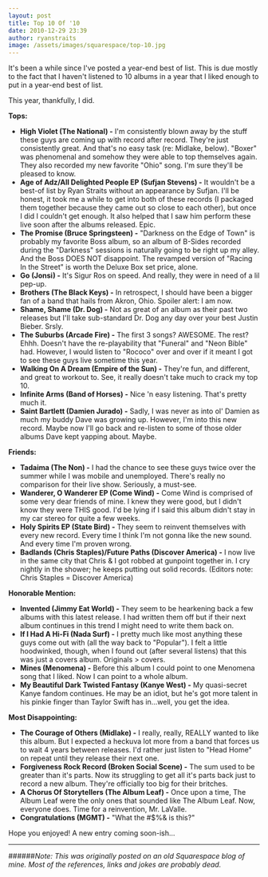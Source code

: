```yaml
---
layout: post
title: Top 10 Of '10
date: 2010-12-29 23:39
author: ryanstraits
image: /assets/images/squarespace/top-10.jpg
---
```


It's been a while since I've posted a year-end best of list. This is due mostly to the fact that I haven't listened to 10 albums in a year that I liked enough to put in a year-end best of list.

This year, thankfully, I did.

**Tops:**

+ **High Violet (The National) -** I'm consistently blown away by the stuff these guys are coming up with record after record. They're just consistently great. And that's no easy task (re: Midlake, below). "Boxer" was phenomenal and somehow they were able to top themselves again. They also recorded my new favorite "Ohio" song. I'm sure they'll be pleased to know.
+ **Age of Adz/All Delighted People EP (Sufjan Stevens) -** It wouldn't be a best-of list by Ryan Straits without an appearance by Sufjan. I'll be honest, it took me a while to get into both of these records (I packaged them together because they came out so close to each other), but once I did I couldn't get enough. It also helped that I saw him perform these live soon after the albums released. Epic.
+ **The Promise (Bruce Springsteen) -** "Darkness on the Edge of Town" is probably my favorite Boss album, so an album of B-Sides recorded during the "Darkness" sessions is naturally going to be right up my alley. And the Boss DOES NOT disappoint. The revamped version of "Racing In the Street" is worth the Deluxe Box set price, alone.
+ **Go (Jonsi) -** It's Sigur Ros on speed. And really, they were in need of a lil pep-up.
+ **Brothers (The Black Keys) -** In retrospect, I should have been a bigger fan of a band that hails from Akron, Ohio. Spoiler alert: I am now.
+ **Shame, Shame (Dr. Dog) -** Not as great of an album as their past two releases but I'll take sub-standard Dr. Dog any day over your best Justin Bieber. Srsly.
+ **The Suburbs (Arcade Fire) -** The first 3 songs? AWESOME. The rest? Ehhh. Doesn't have the re-playability that "Funeral" and "Neon Bible" had. However, I would listen to "Rococo" over and over if it meant I got to see these guys live sometime this year.
+ **Walking On A Dream (Empire of the Sun) -** They're fun, and different, and great to workout to. See, it really doesn't take much to crack my top 10.
+ **Infinite Arms (Band of Horses) -** Nice 'n easy listening. That's pretty much it.
+ **Saint Bartlett (Damien Jurado) -** Sadly, I was never as into ol' Damien as much my buddy Dave was growing up. However, I'm into this new record. Maybe now I'll go back and re-listen to some of those older albums Dave kept yapping about. Maybe.

**Friends:**

+ **Tadaima (The Non) -** I had the chance to see these guys twice over the summer while I was mobile and unemployed. There's really no comparison for their live show. Seriously, a must-see.</li>
+ **Wanderer, O Wanderer EP (Come Wind) -** Come Wind is comprised of some very dear friends of mine. I knew they were good, but I didn't know they were THIS good. I'd be lying if I said this album didn't stay in my car stereo for quite a few weeks.
+ **Holy Spirits EP (State Bird) -** They seem to reinvent themselves with every new record. Every time I think I'm not gonna like the new sound. And every time I'm proven wrong.
+ **Badlands (Chris Staples)/Future Paths (Discover America) -** I now live in the same city that Chris & I got robbed at gunpoint together in. I cry nightly in the shower; he keeps putting out solid records. (Editors note: Chris Staples = Discover America)

**Honorable Mention:**

+ **Invented (Jimmy Eat World) -** They seem to be hearkening back a few albums with this latest release. I had written them off but if their next album continues in this trend I might need to write them back on.
+ **If I Had A Hi-Fi (Nada Surf) -** I pretty much like most anything these guys come out with (all the way back to "Popular"). I felt a little hoodwinked, though, when I found out (after several listens) that this was just a covers album. Originals > covers.
+ **Mines (Menomena) -** Before this album I could point to one Menomena song that I liked. Now I can point to a whole album.
+ **My Beautiful Dark Twisted Fantasy (Kanye West) -** My quasi-secret Kanye fandom continues. He may be an idiot, but he's got more talent in his pinkie finger than Taylor Swift has in...well, you get the idea.</li>

**Most Disappointing:**

+ **The Courage of Others (Midlake) -** I really, really, REALLY wanted to like this album. But I expected a heckuva lot more from a band that forces us to wait 4 years between releases. I'd rather just listen to "Head Home" on repeat until they release their next one.
+ **Forgiveness Rock Record (Broken Social Scene) -** The sum used to be greater than it's parts. Now its struggling to get all it's parts back just to record a new album. They're officially too big for their britches.
+ **A Chorus Of Storytellers (The Album Leaf) -** Once upon a time, The Album Leaf were the only ones that sounded like The Album Leaf. Now, everyone does. Time for a reinvention, Mr. LaValle.
+ **Congratulations (MGMT) -** "What the #$%& is this?"


Hope you enjoyed! A new entry coming soon-ish...

---

######*Note: This was originally posted on an old Squarespace blog of mine. Most of the references, links and jokes are probably dead.*
